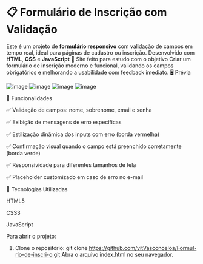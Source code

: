 # 📋 Formulário de Inscrição com Validação

Este é um projeto de **formulário responsivo** com validação de campos em tempo real, ideal para páginas de cadastro ou inscrição. Desenvolvido com **HTML**, **CSS** e **JavaScript**
🎯 Site feito para estudo com o objetivo
Criar um formulário de inscrição moderno e funcional, validando os campos obrigatórios e melhorando a usabilidade com feedback imediato.
🖥️ Prévia

![image](https://github.com/user-attachments/assets/c8d56e2a-87ca-4847-ae17-4c20c3aaab72)
![image](https://github.com/user-attachments/assets/7d4f65a0-a462-4b04-943c-5b566b894ce3)
![image](https://github.com/user-attachments/assets/6bada0b4-b27e-464e-a98b-b8b75a8374c8)
![image](https://github.com/user-attachments/assets/17531246-3849-4032-941c-e8efe99dd19c)

🧪 Funcionalidades

✅ Validação de campos: nome, sobrenome, email e senha

✅ Exibição de mensagens de erro específicas

✅ Estilização dinâmica dos inputs com erro (borda vermelha)

✅ Confirmação visual quando o campo está preenchido corretamente (borda verde)

✅ Responsividade para diferentes tamanhos de tela

✅ Placeholder customizado em caso de erro no e-mail

🧰 Tecnologias Utilizadas

HTML5 

CSS3 

JavaScript

Para abrir o projeto:
1. Clone o repositório:
git clone https://github.com/vitVasconcelos/Formul-rio-de-inscri-o.git
Abra o arquivo index.html no seu navegador.

